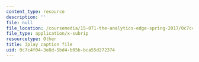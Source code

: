```yaml
---
content_type: resource
description: ''
file: null
file_location: /coursemedia/15-071-the-analytics-edge-spring-2017/0c7c4f043e8d5bd4b05bbca55d272374_kntypWFmyyM.vtt
file_type: application/x-subrip
resourcetype: Other
title: 3play caption file
uid: 0c7c4f04-3e8d-5bd4-b05b-bca55d272374
---
```

